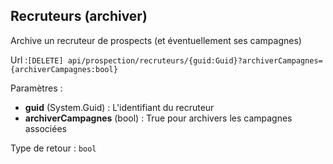 ## <span id='archiverrecruteur'>Recruteurs (archiver)</span>

Archive un recruteur de prospects (et éventuellement ses campagnes)

Url :`[DELETE] api/prospection/recruteurs/{guid:Guid}?archiverCampagnes={archiverCampagnes:bool}`

Paramètres : 

- **guid** (System.Guid) : L'identifiant du recruteur
- **archiverCampagnes** (bool) : True pour archivers les campagnes associées

Type de retour : `bool`

